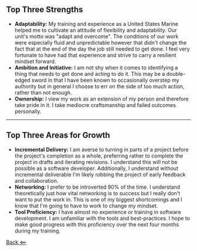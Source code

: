 ## Top Three Strengths
- **Adaptability:** My training and experience as a United States Marine helped me to cultivate an attitude of flexibility and adaptability.  Our unit's motto was "adapt and overcome".  The conditions of our work were especially fluid and unpredictable however that didn't change the fact that at the end of the day the job still needed to get done.  I feel very fortunate to have had that experience and strive to carry a resilient mindset forward.
- **Ambition and Initiative:** I am not shy when it comes to identifying a thing that needs to get done and acting to do it.  This may be a double-edged sword in that I have been known to occasionally overstep my authority but in general I choose to err on the side of too much action, rather than not enough.
- **Ownership:** I view my work as an extension of my person and therefore take pride in it.  I take mediocre craftsmanship and failed outcomes personally.

---

## Top Three Areas for Growth
- **Incremental Delivery:** I am averse to turning in parts of a project before the project's completion as a whole, preferring rather to complete the project in drafts and iterating revisions.  I understand this will not be possible as a software developer.  Additionally, I understand without incremental deliverable I'm likely robbing the project of early feedback and collaboration. 
- **Networking:** I prefer to be introverted 90% of the time.  I understand theoretically just how vital networking is to success but I really don't want to put the work in.  This is one of my biggest shortcomings and I know that I'm going to have to work to change my mindset.
- **Tool Proficiency:** I have almost no experience or training in software development.  I am unfamiliar with the tools and best-practices.  I hope to make good progress with this proficiency over the next four months during my training.

[Back <==](reading-notes.md)
